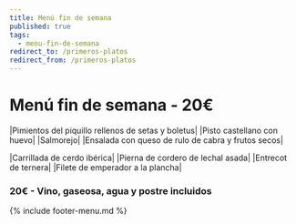 ```yaml
---
title: Menú fin de semana
published: true
tags:
  - menu-fin-de-semana
redirect_to: /primeros-platos
redirect_from: /primeros-platos
---
```


# Menú fin de semana - 20€

|Pimientos del piquillo rellenos de setas y boletus|
|Pisto castellano con huevo|
|Salmorejo|
|Ensalada con queso de rulo de cabra y frutos secos|

|Carrillada de cerdo ibérica|
|Pierna de cordero de lechal asada|
|Entrecot de ternera|
|Filete de emperador a la plancha|


### 20€ - Vino, gaseosa, agua y postre incluidos


{% include footer-menu.md %}
